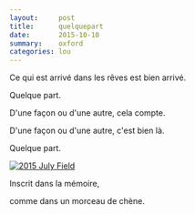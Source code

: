 ```yaml
---
layout:     post
title:      quelquepart
date:       2015-10-10
summary:    oxford 
categories: lou 
---
```


Ce qui est arrivé dans les rêves 
est bien arrivé. 

Quelque part. 

D'une façon ou d'une autre, cela compte. 

D'une façon ou d'une autre, c'est bien là. 

Quelque part. 


<a data-flickr-embed="true"  href="https://www.flickr.com/photos/136480412@N05/21815731201/in/datetaken/" title="2015 July Field"><img src="https://farm6.staticflickr.com/5741/21815731201_af23eb59c0_o.jpg" alt="2015 July Field"></a><script async src="//embedr.flickr.com/assets/client-code.js" charset="utf-8"></script>

Inscrit dans la mémoire, 

comme dans un morceau de chène.
